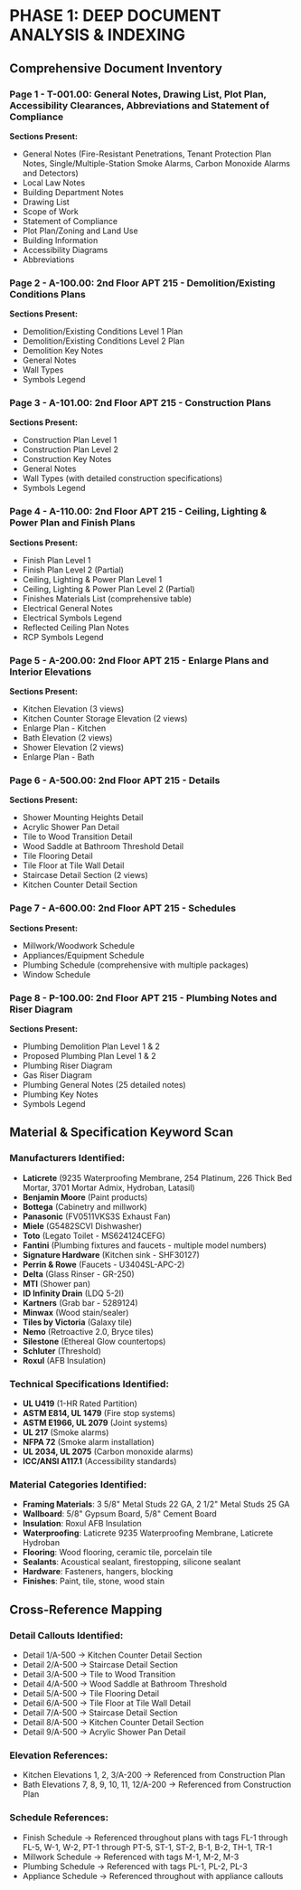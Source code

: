 # PHASE 1: DEEP DOCUMENT ANALYSIS & INDEXING

## Comprehensive Document Inventory

### Page 1 - T-001.00: General Notes, Drawing List, Plot Plan, Accessibility Clearances, Abbreviations and Statement of Compliance
**Sections Present:**
- General Notes (Fire-Resistant Penetrations, Tenant Protection Plan Notes, Single/Multiple-Station Smoke Alarms, Carbon Monoxide Alarms and Detectors)
- Local Law Notes
- Building Department Notes
- Drawing List
- Scope of Work
- Statement of Compliance
- Plot Plan/Zoning and Land Use
- Building Information
- Accessibility Diagrams
- Abbreviations

### Page 2 - A-100.00: 2nd Floor APT 215 - Demolition/Existing Conditions Plans
**Sections Present:**
- Demolition/Existing Conditions Level 1 Plan
- Demolition/Existing Conditions Level 2 Plan
- Demolition Key Notes
- General Notes
- Wall Types
- Symbols Legend

### Page 3 - A-101.00: 2nd Floor APT 215 - Construction Plans
**Sections Present:**
- Construction Plan Level 1
- Construction Plan Level 2
- Construction Key Notes
- General Notes
- Wall Types (with detailed construction specifications)
- Symbols Legend

### Page 4 - A-110.00: 2nd Floor APT 215 - Ceiling, Lighting & Power Plan and Finish Plans
**Sections Present:**
- Finish Plan Level 1
- Finish Plan Level 2 (Partial)
- Ceiling, Lighting & Power Plan Level 1
- Ceiling, Lighting & Power Plan Level 2 (Partial)
- Finishes Materials List (comprehensive table)
- Electrical General Notes
- Electrical Symbols Legend
- Reflected Ceiling Plan Notes
- RCP Symbols Legend

### Page 5 - A-200.00: 2nd Floor APT 215 - Enlarge Plans and Interior Elevations
**Sections Present:**
- Kitchen Elevation (3 views)
- Kitchen Counter Storage Elevation (2 views)
- Enlarge Plan - Kitchen
- Bath Elevation (2 views)
- Shower Elevation (2 views)
- Enlarge Plan - Bath

### Page 6 - A-500.00: 2nd Floor APT 215 - Details
**Sections Present:**
- Shower Mounting Heights Detail
- Acrylic Shower Pan Detail
- Tile to Wood Transition Detail
- Wood Saddle at Bathroom Threshold Detail
- Tile Flooring Detail
- Tile Floor at Tile Wall Detail
- Staircase Detail Section (2 views)
- Kitchen Counter Detail Section

### Page 7 - A-600.00: 2nd Floor APT 215 - Schedules
**Sections Present:**
- Millwork/Woodwork Schedule
- Appliances/Equipment Schedule
- Plumbing Schedule (comprehensive with multiple packages)
- Window Schedule

### Page 8 - P-100.00: 2nd Floor APT 215 - Plumbing Notes and Riser Diagram
**Sections Present:**
- Plumbing Demolition Plan Level 1 & 2
- Proposed Plumbing Plan Level 1 & 2
- Plumbing Riser Diagram
- Gas Riser Diagram
- Plumbing General Notes (25 detailed notes)
- Plumbing Key Notes
- Symbols Legend

## Material & Specification Keyword Scan

### Manufacturers Identified:
- **Laticrete** (9235 Waterproofing Membrane, 254 Platinum, 226 Thick Bed Mortar, 3701 Mortar Admix, Hydroban, Latasil)
- **Benjamin Moore** (Paint products)
- **Bottega** (Cabinetry and millwork)
- **Panasonic** (FV0511VKS3S Exhaust Fan)
- **Miele** (G5482SCVI Dishwasher)
- **Toto** (Legato Toilet - MS624124CEFG)
- **Fantini** (Plumbing fixtures and faucets - multiple model numbers)
- **Signature Hardware** (Kitchen sink - SHF30127)
- **Perrin & Rowe** (Faucets - U3404SL-APC-2)
- **Delta** (Glass Rinser - GR-250)
- **MTI** (Shower pan)
- **ID Infinity Drain** (LDQ 5-2I)
- **Kartners** (Grab bar - 5289124)
- **Minwax** (Wood stain/sealer)
- **Tiles by Victoria** (Galaxy tile)
- **Nemo** (Retroactive 2.0, Bryce tiles)
- **Silestone** (Ethereal Glow countertops)
- **Schluter** (Threshold)
- **Roxul** (AFB Insulation)

### Technical Specifications Identified:
- **UL U419** (1-HR Rated Partition)
- **ASTM E814, UL 1479** (Fire stop systems)
- **ASTM E1966, UL 2079** (Joint systems)
- **UL 217** (Smoke alarms)
- **NFPA 72** (Smoke alarm installation)
- **UL 2034, UL 2075** (Carbon monoxide alarms)
- **ICC/ANSI A117.1** (Accessibility standards)

### Material Categories Identified:
- **Framing Materials**: 3 5/8" Metal Studs 22 GA, 2 1/2" Metal Studs 25 GA
- **Wallboard**: 5/8" Gypsum Board, 5/8" Cement Board
- **Insulation**: Roxul AFB Insulation
- **Waterproofing**: Laticrete 9235 Waterproofing Membrane, Laticrete Hydroban
- **Flooring**: Wood flooring, ceramic tile, porcelain tile
- **Sealants**: Acoustical sealant, firestopping, silicone sealant
- **Hardware**: Fasteners, hangers, blocking
- **Finishes**: Paint, tile, stone, wood stain

## Cross-Reference Mapping

### Detail Callouts Identified:
- Detail 1/A-500 → Kitchen Counter Detail Section
- Detail 2/A-500 → Staircase Detail Section  
- Detail 3/A-500 → Tile to Wood Transition
- Detail 4/A-500 → Wood Saddle at Bathroom Threshold
- Detail 5/A-500 → Tile Flooring Detail
- Detail 6/A-500 → Tile Floor at Tile Wall Detail
- Detail 7/A-500 → Staircase Detail Section
- Detail 8/A-500 → Kitchen Counter Detail Section
- Detail 9/A-500 → Acrylic Shower Pan Detail

### Elevation References:
- Kitchen Elevations 1, 2, 3/A-200 → Referenced from Construction Plan
- Bath Elevations 7, 8, 9, 10, 11, 12/A-200 → Referenced from Construction Plan

### Schedule References:
- Finish Schedule → Referenced throughout plans with tags FL-1 through FL-5, W-1, W-2, PT-1 through PT-5, ST-1, ST-2, B-1, B-2, TH-1, TR-1
- Millwork Schedule → Referenced with tags M-1, M-2, M-3
- Plumbing Schedule → Referenced with tags PL-1, PL-2, PL-3
- Appliance Schedule → Referenced throughout with appliance callouts


